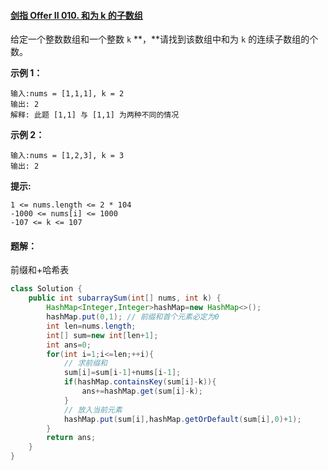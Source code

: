 #### [剑指 Offer II 010. 和为 k 的子数组](https://leetcode.cn/problems/QTMn0o/)

给定一个整数数组和一个整数 `k` **，**请找到该数组中和为 `k` 的连续子数组的个数。

**示例 1：**

~~~
输入:nums = [1,1,1], k = 2
输出: 2
解释: 此题 [1,1] 与 [1,1] 为两种不同的情况
~~~

**示例 2：**

~~~
输入:nums = [1,2,3], k = 3
输出: 2
~~~

**提示:**

~~~
1 <= nums.length <= 2 * 104
-1000 <= nums[i] <= 1000
-107 <= k <= 107
~~~





#### 题解：

前缀和+哈希表

~~~java
class Solution {
    public int subarraySum(int[] nums, int k) {
        HashMap<Integer,Integer>hashMap=new HashMap<>();
        hashMap.put(0,1); // 前缀和首个元素必定为0
        int len=nums.length;
        int[] sum=new int[len+1];
        int ans=0;
        for(int i=1;i<=len;++i){
            // 求前缀和
            sum[i]=sum[i-1]+nums[i-1];
            if(hashMap.containsKey(sum[i]-k)){
                ans+=hashMap.get(sum[i]-k);
            }
            // 放入当前元素
            hashMap.put(sum[i],hashMap.getOrDefault(sum[i],0)+1);
        }
        return ans;
    }
}
~~~

